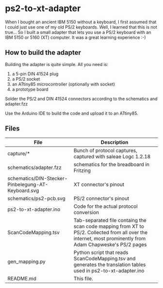 ps2-to-xt-adapter
=================

When I bought an ancient IBM 5150 without a keyboard, I first assumed that I could just use one of my old PS/2 keyboards. Well, I learned that this is not true... So I built a small adapter that lets you use a PS/2 keyboard with an IBM 5150 or 5160 (XT) computer. It was a great learning experience :-)

How to build the adapter
------------------------
Building the adapter is quite simple. All you need is:

1. a 5-pin DIN 41524 plug 
2. a PS/2 socket
3. an ATtiny85 microcontroller (optionally with socket)
4. a prototype board

Solder the PS/2 and DIN 41524 connectors according to the schematics and adapter.fzz

Use the Arduino IDE to build the code and upload it to an ATtiny85. 

Files
-----

|File                                                | Description                                                  |
|----------------------------------------------------|--------------------------------------------------------------|
| capture/*                                          | Bunch of protocol captures, captured with saleae Logc 1.2.18 |
| schematics/adapter.fzz                             | schematics for the breadboard in Fritzing                    |
| schematics/DIN-Stecker-Pinbelegung-AT-Keyboard.svg | XT connector's pinout                                        |
| schematics/ps2-pcb.svg                             | PS/2 connector's pinout                                      |
| ps2-to-xt-adapter.ino                              | Code for the actual protocol conversion                      |
| ScanCodeMapping.tsv                                | Tab-separated file containg the scan code mapping from XT to PS/2. Collected from all over the internet, most prominently from Adam Chapweske's PS/2 pages |
| gen_mapping.py                                     | Python script that reads ScanCodeMapping.tsv and generates the translation tables used in ps2-to-xt-adapter.ino |
| README.md                                          | This file.                                                   |

